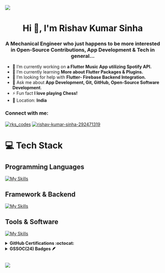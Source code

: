<img src="https://github.com/Anmol-Baranwal/Cool-GIFs-For-GitHub/assets/74038190/d48893bd-0757-481c-8d7e-ba3e163feae7" />
</br>
<h1 align="center">Hi 👋, I'm Rishav Kumar Sinha</h1>
<h3 align="center">A Mechanical Engineer who just happens to be more interested in Open-Source Contributions, App Development & Tech in general...</h3>

- 🔭 I’m currently working on **a Flutter Music App utilizing Spotify API.**
- 🌱 I’m currently learning **More about Flutter Packages & Plugins.**
- 🤝 I’m looking for help with **Flutter- Firebase Backend Integration.**
- 💬 Ask me about **App Development, Git, GitHub, Open-Source Software Development**.
- ⚡ Fun fact **I love playing Chess!**
- 📍 Location: **India**

<h3 align="left">Connect with me:</h3>
<p align="left">
<a href="https://codeforces.com/profile/rks_codes" target="blank"><img align="center" src="https://raw.githubusercontent.com/rahuldkjain/github-profile-readme-generator/master/src/images/icons/Social/codeforces.svg" alt="rks_codes" height="48" width="45" /></a>
<a href="https://linkedin.com/in/rishav-kumar-sinha-292471319" target="blank"><img align="center" src="https://raw.githubusercontent.com/rahuldkjain/github-profile-readme-generator/master/src/images/icons/Social/linked-in-alt.svg" alt="rishav-kumar-sinha-292471319" height="30" width="40" /></a>
</p>

# 💻 Tech Stack
## Programming Languages
[![My Skills](https://skillicons.dev/icons?i=dart,kotlin,c,cpp)](https://skillicons.dev)
## Framework & Backend
[![My Skills](https://skillicons.dev/icons?i=flutter,firebase)](https://skillicons.dev)
## Tools & Software 
[![My Skills](https://skillicons.dev/icons?i=androidstudio,vscode,figma,github,gitlab,git,postman)](https://skillicons.dev)

<details>	
 <summary><b>GitHub Certifications :octocat:</b></summary><br>
<div style='display:flex; align-items:center; gap: 10px;' align='center'>
<a href="https://www.credly.com/badges/28c885df-e5a0-48d0-a382-0cedc5931bcb/public_url">
<img src="https://images.credly.com/size/680x680/images/024d0122-724d-4c5a-bd83-cfe3c4b7a073/image.png" width="150px" height="150px" />
</a>
<a href="https://www.credly.com/badges/6b89976b-3581-4483-bb2e-65f0eae4d25a/public_url">
<img src="https://images.credly.com/size/680x680/images/34880f37-8ec8-4542-a78a-73ba6647208e/image.png" width="150px" height="150px" />
</a>
<a href="https://www.credly.com/badges/4f70598f-d7c8-49a4-a170-6c31075c5f69/public_url">
<img src="https://images.credly.com/size/680x680/images/c9ed294b-f8ac-48fa-a8c3-96dab1f110f2/image.png" width="150px" height="150px" />
</a>
</div>
</details>

<details>	
 <summary><b>GSSOC(24) Badges 🪶</b></summary><br>
<div style='display:flex; align-items:center; gap: 10px;' align='center'><a href="https://gssoc.girlscript.tech/leaderboard">
<img src="https://raw.githubusercontent.com/girlscript/gssoc-website-new/main/public/badges/postman.png" width="100px" height="100px" />
  <img src="https://github.com/girlscript/gssoc-website-new/blob/main/public/badges/1.png" width="100px" height="100px" />
  <img src="https://github.com/girlscript/gssoc-website-new/blob/main/public/badges/2.png" width="100px" height="100px" />
  <img src="https://github.com/girlscript/gssoc-website-new/blob/main/public/badges/3.png" width="100px" height="100px" />
  <img src="https://github.com/girlscript/gssoc-website-new/blob/main/public/badges/4.png" width="100px" height="100px" />
  <img src="https://github.com/girlscript/gssoc-website-new/blob/main/public/badges/5.png" width="100px" height="100px" />
  <img src="https://github.com/girlscript/gssoc-website-new/blob/main/public/badges/6.png" width="105px" height="105px" /></a>
</div>
</details>
</br>
<div>
 
[![](https://visitcount.itsvg.in/api?id=RishavKumarSinha&icon=0&color=0)](https://visitcount.itsvg.in)
</div>
